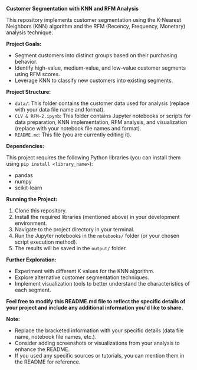 **Customer Segmentation with KNN and RFM Analysis**

This repository implements customer segmentation using the K-Nearest Neighbors (KNN) algorithm and the RFM (Recency, Frequency, Monetary) analysis technique. 

**Project Goals:**

* Segment customers into distinct groups based on their purchasing behavior.
* Identify high-value, medium-value, and low-value customer segments using RFM scores.
* Leverage KNN to classify new customers into existing segments.

**Project Structure:**

* `data/`: This folder contains the customer data used for analysis (replace with your data file name and format).
* `CLV & RFM-2.ipynb`: This folder contains Jupyter notebooks or scripts for data preparation, KNN implementation, RFM analysis, and visualization (replace with your notebook file names and format).
* `README.md`: This file (you are currently editing it).

**Dependencies:**

This project requires the following Python libraries (you can install them using `pip install <library_name>`):

* pandas
* numpy
* scikit-learn

**Running the Project:**

1. Clone this repository.
2. Install the required libraries (mentioned above) in your development environment.
3. Navigate to the project directory in your terminal.
4. Run the Jupyter notebooks in the `notebooks/` folder (or your chosen script execution method). 
5. The results will be saved in the `output/` folder.

**Further Exploration:**

* Experiment with different K values for the KNN algorithm.
* Explore alternative customer segmentation techniques.
* Implement visualization tools to better understand the characteristics of each segment.

**Feel free to modify this README.md file to reflect the specific details of your project and include any additional information you'd like to share.**

**Note:**

* Replace the bracketed information with your specific details (data file name, notebook file names, etc.).
* Consider adding screenshots or visualizations from your analysis to enhance the README.
* If you used any specific sources or tutorials, you can mention them in the README for reference.
